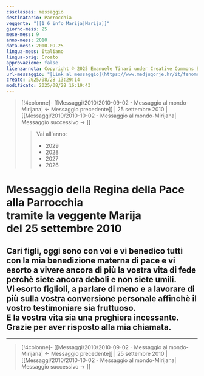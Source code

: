 ```yaml
---
cssclasses: messaggio
destinatario: Parrocchia
veggente: "[[1 6 info Marija|Marija]]"
giorno-mess: 25
mese-mess: 9
anno-mess: 2010
data-mess: 2010-09-25
lingua-mess: Italiano
lingua-orig: Croato
approvazione: false
licenza-nota: Copyright © 2025 Emanuele Tinari under Creative Commons BY-NC-SA 4.0 https://creativecommons.org/licenses/by-nc-sa/4.0/
url-messaggio: "[Link al messaggio](https://www.medjugorje.hr/it/fenomeno-di-medjugorje/messaggi-della-madonna/?datum=2010-9-25)"
creato: 2025/08/28 13:29:14
modificato: 2025/08/28 16:19:43
---
```


> [!4colonne]- [[Messaggi/2010/2010-09-02 - Messaggio al mondo-Mirijana| ← Messaggio precedente]] | 25 settembre 2010 | [[Messaggi/2010/2010-10-02 - Messaggio al mondo-Mirijana| Messaggio successivo → ]]
>> <span class="verde">Vai all'anno:</span>
>> - 2029
>> - 2028
>> - 2027
>> - 2026
>

# Messaggio della Regina della Pace<br>alla Parrocchia<br>tramite la veggente Marija<br>del 25 settembre 2010

## Cari figli, oggi sono con voi e vi benedico tutti con la mia benedizione materna di pace e vi esorto a vivere ancora di più la vostra vita di fede perchè siete ancora deboli e non siete umili.<br>Vi esorto figlioli, a parlare di meno e a lavorare di più sulla vostra conversione personale affinchè il vostro testimoniare sia fruttuoso.<br>E la vostra vita sia una preghiera incessante.<br>Grazie per aver risposto alla mia chiamata.

***

> [!4colonne]- [[Messaggi/2010/2010-09-02 - Messaggio al mondo-Mirijana| ← Messaggio precedente]] | 25 settembre 2010 | [[Messaggi/2010/2010-10-02 - Messaggio al mondo-Mirijana| Messaggio successivo → ]]
